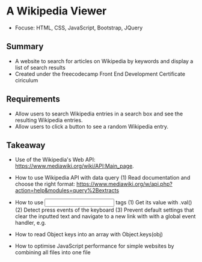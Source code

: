 # A Wikipedia Viewer
- Focuse: HTML, CSS, JavaScript, Bootstrap, JQuery

## Summary
- A website to search for articles on Wikipedia by keywords and display a list of search results
- Created under the freecodecamp Front End Development Certificate ciriculum

## Requirements
- Allow users to search Wikipedia entries in a search box and see the resulting Wikipedia entries.
- Allow users to click a button to see a random Wikipedia entry.

## Takeaway
- Use of the Wikipedia's Web API: https://www.mediawiki.org/wiki/API:Main_page.

- How to use Wikipedia API with data query
(1) Read documentation and choose the right format: https://www.mediawiki.org/w/api.php?action=help&modules=query%2Bextracts

- How to use <input> tags
(1) Get its value with .val()
(2) Detect press events of the keyboard
(3) Prevent default settings that clear the inputted text and navigate to a new link with with a global event handler, e.g. <form onsubmit={this.saveAndContinue}>

- How to read Object keys into an array with Object.keys(obj)

- How to optimise JavaScript performance for simple websites by combining all files into one file